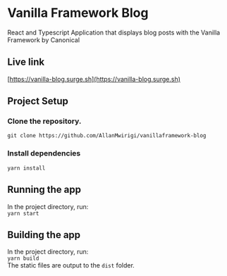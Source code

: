 # Vanilla Framework Blog
React and Typescript Application that displays blog posts with the Vanilla Framework by Canonical

## Live link
[https://vanilla-blog.surge.sh](https://vanilla-blog.surge.sh)

## Project Setup
### Clone the repository.
`git clone https://github.com/AllanMwirigi/vanillaframework-blog`

### Install dependencies
`yarn install`

## Running the app
In the project directory, run:\
`yarn start`

## Building the app
In the project directory, run:\
`yarn build`\
The static files are output to the `dist` folder.
